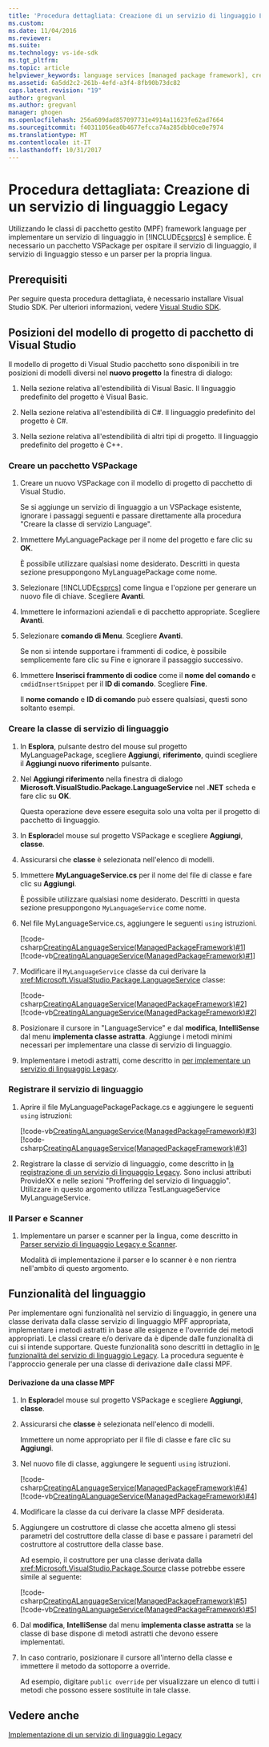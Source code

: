 ```yaml
---
title: 'Procedura dettagliata: Creazione di un servizio di linguaggio Legacy | Documenti Microsoft'
ms.custom: 
ms.date: 11/04/2016
ms.reviewer: 
ms.suite: 
ms.technology: vs-ide-sdk
ms.tgt_pltfrm: 
ms.topic: article
helpviewer_keywords: language services [managed package framework], creating
ms.assetid: 6a5dd2c2-261b-4efd-a3f4-8fb90b73dc82
caps.latest.revision: "19"
author: gregvanl
ms.author: gregvanl
manager: ghogen
ms.openlocfilehash: 256a609dad857097731e4914a11623fe62ad7664
ms.sourcegitcommit: f40311056ea0b4677efcca74a285dbb0ce0e7974
ms.translationtype: MT
ms.contentlocale: it-IT
ms.lasthandoff: 10/31/2017
---
```

# <a name="walkthrough-creating-a-legacy-language-service"></a>Procedura dettagliata: Creazione di un servizio di linguaggio Legacy
Utilizzando le classi di pacchetto gestito (MPF) framework language per implementare un servizio di linguaggio in [!INCLUDE[csprcs](../../data-tools/includes/csprcs_md.md)] è semplice. È necessario un pacchetto VSPackage per ospitare il servizio di linguaggio, il servizio di linguaggio stesso e un parser per la propria lingua.  
  
## <a name="prerequisites"></a>Prerequisiti  
 Per seguire questa procedura dettagliata, è necessario installare Visual Studio SDK. Per ulteriori informazioni, vedere [Visual Studio SDK](../../extensibility/visual-studio-sdk.md).  
  
## <a name="locations-for-the-visual-studio-package-project-template"></a>Posizioni del modello di progetto di pacchetto di Visual Studio  
 Il modello di progetto di Visual Studio pacchetto sono disponibili in tre posizioni di modelli diversi nel **nuovo progetto** la finestra di dialogo:  
  
1.  Nella sezione relativa all'estendibilità di Visual Basic. Il linguaggio predefinito del progetto è Visual Basic.  
  
2.  Nella sezione relativa all'estendibilità di C#. Il linguaggio predefinito del progetto è C#.  
  
3.  Nella sezione relativa all'estendibilità di altri tipi di progetto. Il linguaggio predefinito del progetto è C++.  
  
### <a name="create-a-vspackage"></a>Creare un pacchetto VSPackage  
  
1.  Creare un nuovo VSPackage con il modello di progetto di pacchetto di Visual Studio.  
  
     Se si aggiunge un servizio di linguaggio a un VSPackage esistente, ignorare i passaggi seguenti e passare direttamente alla procedura "Creare la classe di servizio Language".  
  
2.  Immettere MyLanguagePackage per il nome del progetto e fare clic su **OK**.  
  
     È possibile utilizzare qualsiasi nome desiderato. Descritti in questa sezione presuppongono MyLanguagePackage come nome.  
  
3.  Selezionare [!INCLUDE[csprcs](../../data-tools/includes/csprcs_md.md)] come lingua e l'opzione per generare un nuovo file di chiave. Scegliere **Avanti**.  
  
4.  Immettere le informazioni aziendali e di pacchetto appropriate. Scegliere **Avanti**.  
  
5.  Selezionare **comando di Menu**. Scegliere **Avanti**.  
  
     Se non si intende supportare i frammenti di codice, è possibile semplicemente fare clic su Fine e ignorare il passaggio successivo.  
  
6.  Immettere **Inserisci frammento di codice** come il **nome del comando** e `cmdidInsertSnippet` per il **ID di comando**. Scegliere **Fine**.  
  
     Il **nome comando** e **ID di comando** può essere qualsiasi, questi sono soltanto esempi.  
  
### <a name="create-the-language-service-class"></a>Creare la classe di servizio di linguaggio  
  
1.  In **Esplora**, pulsante destro del mouse sul progetto MyLanguagePackage, scegliere **Aggiungi**, **riferimento**, quindi scegliere il **Aggiungi nuovo riferimento** pulsante.  
  
2.  Nel **Aggiungi riferimento** nella finestra di dialogo **Microsoft.VisualStudio.Package.LanguageService** nel **.NET** scheda e fare clic su **OK**.  
  
     Questa operazione deve essere eseguita solo una volta per il progetto di pacchetto di linguaggio.  
  
3.  In **Esplora**del mouse sul progetto VSPackage e scegliere **Aggiungi**, **classe**.  
  
4.  Assicurarsi che **classe** è selezionata nell'elenco di modelli.  
  
5.  Immettere **MyLanguageService.cs** per il nome del file di classe e fare clic su **Aggiungi**.  
  
     È possibile utilizzare qualsiasi nome desiderato. Descritti in questa sezione presuppongono `MyLanguageService` come nome.  
  
6.  Nel file MyLanguageService.cs, aggiungere le seguenti `using` istruzioni.  
  
     [!code-csharp[CreatingALanguageService(ManagedPackageFramework)#1](../../extensibility/internals/codesnippet/CSharp/walkthrough-creating-a-legacy-language-service_1.cs)]
     [!code-vb[CreatingALanguageService(ManagedPackageFramework)#1](../../extensibility/internals/codesnippet/VisualBasic/walkthrough-creating-a-legacy-language-service_1.vb)]  
  
7.  Modificare il `MyLanguageService` classe da cui derivare la <xref:Microsoft.VisualStudio.Package.LanguageService> classe:  
  
     [!code-csharp[CreatingALanguageService(ManagedPackageFramework)#2](../../extensibility/internals/codesnippet/CSharp/walkthrough-creating-a-legacy-language-service_2.cs)]
     [!code-vb[CreatingALanguageService(ManagedPackageFramework)#2](../../extensibility/internals/codesnippet/VisualBasic/walkthrough-creating-a-legacy-language-service_2.vb)]  
  
8.  Posizionare il cursore in "LanguageService" e dal **modifica**, **IntelliSense** dal menu **implementa classe astratta**. Aggiunge i metodi minimi necessari per implementare una classe di servizio di linguaggio.  
  
9. Implementare i metodi astratti, come descritto in [per implementare un servizio di linguaggio Legacy](../../extensibility/internals/implementing-a-legacy-language-service2.md).  
  
### <a name="register-the-language-service"></a>Registrare il servizio di linguaggio  
  
1.  Aprire il file MyLanguagePackagePackage.cs e aggiungere le seguenti `using` istruzioni:  
  
     [!code-vb[CreatingALanguageService(ManagedPackageFramework)#3](../../extensibility/internals/codesnippet/VisualBasic/walkthrough-creating-a-legacy-language-service_3.vb)]
     [!code-csharp[CreatingALanguageService(ManagedPackageFramework)#3](../../extensibility/internals/codesnippet/CSharp/walkthrough-creating-a-legacy-language-service_3.cs)]  
  
2.  Registrare la classe di servizio di linguaggio, come descritto in [la registrazione di un servizio di linguaggio Legacy](../../extensibility/internals/registering-a-legacy-language-service1.md). Sono inclusi attributi ProvideXX e nelle sezioni "Proffering del servizio di linguaggio". Utilizzare in questo argomento utilizza TestLanguageService MyLanguageService.  
  
### <a name="the-parser-and-scanner"></a>Il Parser e Scanner  
  
1.  Implementare un parser e scanner per la lingua, come descritto in [Parser servizio di linguaggio Legacy e Scanner](../../extensibility/internals/legacy-language-service-parser-and-scanner.md).  
  
     Modalità di implementazione il parser e lo scanner è e non rientra nell'ambito di questo argomento.  
  
## <a name="language-service-features"></a>Funzionalità del linguaggio  
 Per implementare ogni funzionalità nel servizio di linguaggio, in genere una classe derivata dalla classe servizio di linguaggio MPF appropriata, implementare i metodi astratti in base alle esigenze e l'override dei metodi appropriati. Le classi creare e/o derivare da è dipende dalle funzionalità di cui si intende supportare. Queste funzionalità sono descritti in dettaglio in [le funzionalità del servizio di linguaggio Legacy](../../extensibility/internals/legacy-language-service-features1.md). La procedura seguente è l'approccio generale per una classe di derivazione dalle classi MPF.  
  
#### <a name="deriving-from-an-mpf-class"></a>Derivazione da una classe MPF  
  
1.  In **Esplora**del mouse sul progetto VSPackage e scegliere **Aggiungi**, **classe**.  
  
2.  Assicurarsi che **classe** è selezionata nell'elenco di modelli.  
  
     Immettere un nome appropriato per il file di classe e fare clic su **Aggiungi**.  
  
3.  Nel nuovo file di classe, aggiungere le seguenti `using` istruzioni.  
  
     [!code-csharp[CreatingALanguageService(ManagedPackageFramework)#4](../../extensibility/internals/codesnippet/CSharp/walkthrough-creating-a-legacy-language-service_4.cs)]
     [!code-vb[CreatingALanguageService(ManagedPackageFramework)#4](../../extensibility/internals/codesnippet/VisualBasic/walkthrough-creating-a-legacy-language-service_4.vb)]  
  
4.  Modificare la classe da cui derivare la classe MPF desiderata.  
  
5.  Aggiungere un costruttore di classe che accetta almeno gli stessi parametri del costruttore della classe di base e passare i parametri del costruttore al costruttore della classe base.  
  
     Ad esempio, il costruttore per una classe derivata dalla <xref:Microsoft.VisualStudio.Package.Source> classe potrebbe essere simile al seguente:  
  
     [!code-csharp[CreatingALanguageService(ManagedPackageFramework)#5](../../extensibility/internals/codesnippet/CSharp/walkthrough-creating-a-legacy-language-service_5.cs)]
     [!code-vb[CreatingALanguageService(ManagedPackageFramework)#5](../../extensibility/internals/codesnippet/VisualBasic/walkthrough-creating-a-legacy-language-service_5.vb)]  
  
6.  Dal **modifica**, **IntelliSense** dal menu **implementa classe astratta** se la classe di base dispone di metodi astratti che devono essere implementati.  
  
7.  In caso contrario, posizionare il cursore all'interno della classe e immettere il metodo da sottoporre a override.  
  
     Ad esempio, digitare `public override` per visualizzare un elenco di tutti i metodi che possono essere sostituite in tale classe.  
  
## <a name="see-also"></a>Vedere anche  
 [Implementazione di un servizio di linguaggio Legacy](../../extensibility/internals/implementing-a-legacy-language-service1.md)